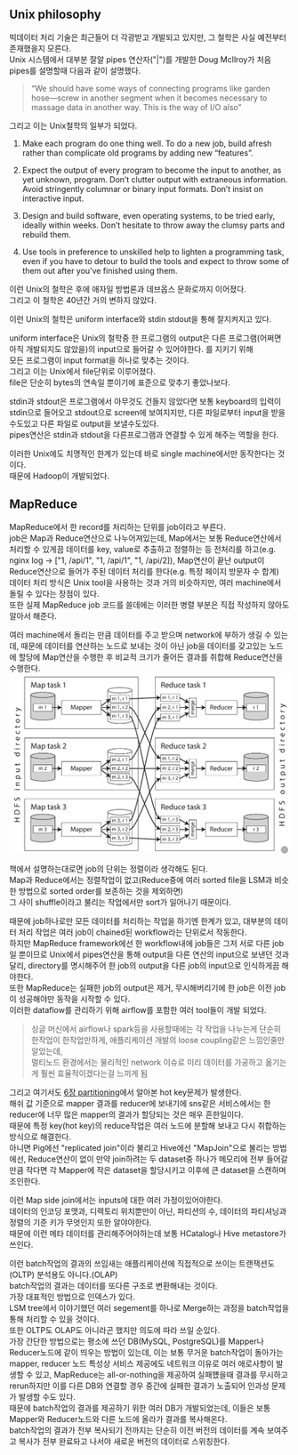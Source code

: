## Unix philosophy
빅데이터 처리 기술은 최근들어 더 각광받고 개발되고 있지만, 그 철학은 사실 예전부터 존재했을지 모른다.  
Unix 시스템에서 대부분 잘알 pipes 연산자("|")를 개발한 Doug McIlroy가 처음 pipes를 설명할때 다음과 같이 설명했다. 
> “We should have some ways of connecting programs like garden hose—screw in another segment when it becomes necessary to massage data in another way. This is the way of I/O also”

그리고 이는 Unix철학의 일부가 되었다.

1. Make each program do one thing well. To do a new job, build afresh rather than complicate old
programs by adding new “features”.

2. Expect the output of every program to become the input to another, as yet unknown, program. Don’t
clutter output with extraneous information. Avoid stringently columnar or binary input formats.
Don’t insist on interactive input.

3. Design and build software, even operating systems, to be tried early, ideally within weeks. Don’t
hesitate to throw away the clumsy parts and rebuild them.

4. Use tools in preference to unskilled help to lighten a programming task, even if you have to
detour to build the tools and expect to throw some of them out after you’ve finished using them.

이런 Unix의 철학은 후에 애자일 방법론과 데브옵스 문화로까지 이어졌다.  
그리고 이 철학은 40년간 거의 변하지 않았다.


이런 Unix의 철학은 uniform interface와 stdin stdout을 통해 잘지켜지고 있다.  

uniform interface은 Unix의 철학중 한 프로그램의 output은 다른 프로그램(어쩌면 아직 개발되지도 않았을)의 input으로 들어갈 수 있어야한다. 를 지키기 위해  
모든 프로그램이 input format을 하나로 맞추는 것이다.  
그리고 이는 Unix에서 file단위로 이루어졌다.  
file은 단순히 bytes의 연속일 뿐이기에 표준으로 맞추기 좋았나보다.

stdin과 stdout은 프로그램에서 아무것도 건들지 않았다면 보통 keyboard의 입력이 stdin으로 들어오고 stdout으로 screen에 보여지지만, 다른 파일로부터 input을 받을 수도있고 다른 파일로 output을 보낼수도있다.  
pipes연산은 stdin과 stdout을 다른프로그램과 연결할 수 있게 해주는 역할을 한다.  

이러한 Unix에도 치명적인 한계가 있는데 바로 single machine에서만 동작한다는 것이다.  
때문에 Hadoop이 개발되었다.  

## MapReduce
MapReduce에서 한 record를 처리하는 단위를 job이라고 부른다.  
job은 Map과 Reduce연산으로 나누어져있는데, Map에서는 보통 Reduce연산에서 처리할 수 있게끔 데이터를 key, value로 추출하고 정렬하는 등 전처리를 하고(e.g. nginx log -> ["1, /api/1", "1, /api/1", "1, /api/2]), 
Map연산이 끝난 output이 Reduce연산으로 들어가 주된 데이터 처리를 한다(e.g. 특정 페이지 방문자 수 합계)  
데이터 처리 방식은 Unix tool을 사용하는 것과 거의 비슷하지만, 여러 machine에서 돌릴 수 있다는 장점이 있다.  
또한 실제 MapReduce job 코드를 쓸데에는 이러한 병렬 부분은 직접 작성하지 않아도 알아서 해준다.  

여러 machine에서 돌리는 만큼 데이터를 주고 받으며 network에 부하가 생길 수 있는데, 때문에 데이터를 연산하는 노드로 보내는 것이 아닌 job을 데이터를 갖고있는 노드에 할당에 Map연산을 수행한 후 비교적 크기가 줄어든 결과를 취합해 Reduce연산을 수행한다.
![](MapReduce.png)

책에서 설명하는대로면 job의 단위는 정렬이라 생각해도 된다.  
Map과 Reduce에서는 정렬작업이 없고(Reduce중에 여러 sorted file을 LSM과 비슷한 방법으로 sorted order를 보존하는 것을 제외하면)  
그 사이 shuffle이라고 불리는 작업에서만 sort가 일어나기 때문이다.  

때문에 job하나로만 모든 데이터를 처리하는 작업을 하기엔 한계가 있고, 대부분의 데이터 처리 작업은 여러 job이 chained된 workflow라는 단위로서 작동한다.  
하지만 MapReduce framework에선 한 workflow내에 job들은 그저 서로 다른 job일 뿐이므로 Unix에서 pipes연산을 통해 output을 다른 연산의 input으로 보낸던 것과 달리, directory를 명시해주어 한 job의 output을 다른 job의 input으로 인식하게끔 해야한다.  
또한 MapReduce는 실패한 job의 output은 제거, 무시해버리기에 한 job은 이전 job이 성공해야만 동작을 시작할 수 있다.  
이러한 dataflow를 관리하기 위해 airflow를 포함한 여러 tool들이 개발 되었다.  

> 싱글 머신에서 airflow나 spark등을 사용할때에는 각 작업을 나누는게 단순히 한작업이 한작업만하게, 애플리케이션 개발의 loose coupling같은 느낌인줄만 알았는데,  
> 멀티노드 환경에서는 물리적인 network 이슈로 미리 데이터를 가공하고 옮기는게 훨씬 효율적이겠다는걸 느끼게 됨

그리고 여기서도 [6장 partitioning](../../6th_week/kdh/temp.md)에서 알아본 hot key문제가 발생한다.  
해쉬 값 기준으로 mapper 결과를 reducer에 보내기에 sns같은 서비스에서는 한 reducer에 너무 많은 mapper의 결과가 할당되는 것은 매우 흔한일이다.  
때문에 특정 key(hot key)의 reduce작업은 여러 노드에 분할해 보내고 다시 취합하는 방식으로 해결한다.  
아니면 Pig에선 "replicated join"이라 불리고 Hive에선 "MapJoin"으로 불리는 방법에선, Reduce연산이 없이 만약 join하려는 두 dataset중 하나가 메모리에 전부 들어갈 만큼 작다면 각 Mapper에 작은 dataset을 할당시키고 이후에 큰 dataset을 스캔하며 조인한다.  

이런 Map side join에서는 inputs에 대한 여러 가정이있어야한다.  
데이터의 인코딩 포맷과, 디렉토리 위치뿐만이 아닌, 파티션의 수, 데이터의 파티셔닝과 정렬의 기준 키가 무엇인지 또한 알야야한다.  
때문에 이런 메타 데이터를 관리해주어야하는데 보통 HCatalog나 Hive metastore가 쓰인다.

이런 batch작업의 결과의 쓰임새는 애플리케이션에 직접적으로 쓰이는 트랜잭션도(OLTP) 분석용도 아니다.(OLAP)  
batch작업의 결과는 데이터를 또다른 구조로 변환해내는 것이다.  
가장 대표적인 방법으로 인덱스가 있다.  
LSM tree에서 이야기했던 여러 segement를 하나로 Merge하는 과정을 batch작업을 통해 처리할 수 있을 것이다.  
또한 OLTP도 OLAP도 아니라곤 했지만 의도에 따라 쓰일 순있다.  
가장 간단한 방법으로는 평소에 쓰던 DB(MySQL, PostgreSQL)를 Mapper나 Reducer노드에 같이 띄우는 방법이 있는데, 이는 보통 무거운 batch작업이 돌아가는 mapper, reducer 노드 특성상 서비스 제공에도 네트워크 이유로 여러 애로사항이 발생할 수 있고, MapReduce는 all-or-nothing을 제공하여 실패헀을때 결과를 무시하고 rerun하지만 이를 다른 DB와 연결할 경우 중간에 실패한 결과가 노출되어 인과성 문제가 발생할 수도 있다.  
때문에 batch작업의 결과를 제공하기 위한 여러 DB가 개발되었는데, 이들은 보통 Mapper와 Reducer노드와 다른 노드에 올라가 결과를 복사해온다.  
batch작업의 결과가 전부 복사되기 전까지는 단순히 이전 버전의 데이터를 계속 보여주고 복사가 전부 완료돠고 나서야 새로운 버전의 데이터로 스위칭한다.  


